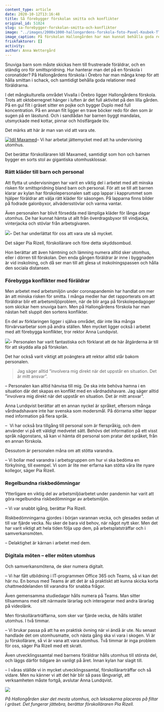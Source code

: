 ```yaml
---
content_type: article
date: 2020-10-12T13:16:48
title: Så förebygger förskolan smitta och konflikter
original_id: 51024
slug: sa-forebygger-forskolan-smitta-och-konflikter
image: "../images/2000x1000-hallongardens-forskola-foto-Pavel-Koubek-TT.jpg"
image_caption: På förskolan Hallongården har man kunnat behålla goda relationer med föräldrar, även när man behövt skicka hem snuviga barn. Att kunna föräldrarnas språk hjälper mycket, säger förskolläraren Idil Maxamed. 
friskfaktorer: []
activity:
author: Anna Wettergård
---
```


Snuviga barn som måste skickas hem till frustrerade föräldrar, och en ständig oro för smittspridning. Hur hanterar man det på en förskola i coronatider? På Hallongårdens förskola i Örebro har man många knep för att hålla smittan i schack, och samtidigt behålla goda relationer med föräldrarna.

I det mångkulturella området Vivalla i Örebro ligger Hallongårdens förskola. Trots att oktoberregnet hänger i luften är det full aktivitet på den lilla gården. På en gul filt i gräset sitter en pojke och bygger Duplo med full koncentration. På en annan filt ligger en trave böcker redo för den som är sugen på en lässtund. Och i sandlådan har barnen byggt mandalas, utsmyckade med kottar, pinnar och höstfärgade löv.

Det märks att här är man van vid att vara ute.

[![Idil Maxamed](https://www.suntarbetsliv.se/wp-content/uploads/2020/10/200x220-idil-maxamed-foto-Pavel-Koubek-TT.jpg)](https://www.suntarbetsliv.se/wp-content/uploads/2020/10/200x220-idil-maxamed-foto-Pavel-Koubek-TT.jpg)– Vi har arbetat jättemycket med att ha undervisning utomhus.

Det berättar förskolläraren Idil Maxamed, samtidigt som hon och barnen bygger en sorts stol av gigantiska utomhusklossar.

### Rätt kläder till barn och personal

Att flytta ut undervisningen har varit en viktig del i arbetet med att minska risken för smittspridning bland barn och personal. För att se till att barnen klarar av kylan har förskolepersonalen satt upp lappar i kapprummet som hjälper föräldrar att välja rätt kläder för säsongen. På lapparna finns bilder på fodrade galonbyxor, allvädersstövlar och varma vantar.

Även personalen har blivit försedda med lämpliga kläder för långa dagar utomhus. De har kunnat hämta ut allt från överdragsbyxor till vindjacka, vinterjacka och stövlar från arbetsgivaren.

[![](https://www.suntarbetsliv.se/wp-content/uploads/2020/10/200x220-pia-rizell-foto-Pavel-Koubek-TT.jpg)](https://www.suntarbetsliv.se/wp-content/uploads/2020/10/200x220-pia-rizell-foto-Pavel-Koubek-TT.jpg)– Det har underlättat för oss att vara ute så mycket.

Det säger Pia Rizell, förskollärare och före detta skyddsombud.

Hon berättar att även hämtning och lämning numera alltid sker utomhus, eller i dörren till förskolan. Den enda gången föräldrar är inne i byggnaden är vid inskolning, och då ser man till att glesa ut inskolningspassen och hålla den sociala distansen.

### Förebygga konflikter med föräldrar

Men arbetet med arbetsmiljön under coronapandemin har handlat om mer än att minska risken för smitta. I många medier har det rapporterats om att föräldrar blir ett arbetsmiljöproblem, när de blir arga på förskolepedagoger som skickar hem snuviga barn. Men på Hallongårdens förskola har man nästan helt sluppit den sortens konflikter.

En del av förklaringen ligger i själva området, där inte lika många förvärvsarbetar som på andra ställen. Men mycket ligger också i arbetet med att förebygga konflikter, tror rektor Anna Lundqvist.

[![](https://www.suntarbetsliv.se/wp-content/uploads/2020/04/200x220-anna-lundqvist-2.jpg)](https://www.suntarbetsliv.se/wp-content/uploads/2020/04/200x220-anna-lundqvist-2.jpg)– Personalen har varit fantastiska och förklarat att de här åtgärderna är till för att skydda alla på förskolan.

Det har också varit viktigt att poängtera att rektor alltid står bakom personalen.

> Jag säger alltid ”involvera mig direkt när det uppstår en situation. Det är mitt ansvar”.

– Personalen kan alltid hänvisa till mig. De ska inte behöva hamna i en situation där det skapas en konflikt med en vårdnadshavare. Jag säger alltid ”involvera mig direkt när det uppstår en situation. Det är mitt ansvar”.

Anna Lundqvist berättar att en annan nyckel är språket, eftersom många vårdnadshavare inte har svenska som modersmål. På dörrarna sitter lappar med information på flera språk.

–  Vi har också bra tillgång till personal som är flerspråkig, och dem använder vi på ett väldigt medvetet sätt. Behövs det information på ett visst språk någonstans, så kan vi hämta dit personal som pratar det språket, från en annan förskola.

Dessutom är personalen måna om att stötta varandra.

– Vi bollar med varandra i arbetsgruppen om hur vi ska bedöma en förkylning, till exempel. Vi som är lite mer erfarna kan stötta våra lite nyare kollegor, säger Pia Rizell.

### Regelbundna riskbedömningar

Ytterligare en viktig del av arbetsmiljöarbetet under pandemin har varit att göra regelbundna riskbedömningar av arbetsmiljön.

– Vi var snabbt igång, berättar Pia Rizell.

Riskbedömningarna gjordes i början varannan vecka, och glesades sedan ut till var fjärde vecka. Nu sker de bara vid behov, när något nytt sker. Men det har varit viktigt att hela tiden följa upp dem, på arbetsplatsträffar och i samverkansmöten.

– Delaktighet är kärnan i arbetet med dem.

### Digitala möten – eller möten utomhus

Och samverkansmötena, de sker numera digitalt.

– Vi har fått utbildning i IT-programmen Office 365 och Teams, så vi kan det här nu. En bonus med Teams är att det är så praktiskt att kunna skicka korta chattmeddelanden till varandra för snabba frågor.

Även gemensamma studiedagar hålls numera på Teams. Man sitter tillsammans med sitt närmaste lärarlag och interagerar med andra lärarlag på videolänk.

Men förskollärarträffarna, som sker var fjärde vecka, de hålls istället utomhus. I två timmar.

– Vi brukar passa på att ha en praktisk övning när vi ändå är ute. Nu senast handlade det om utomhusmatte, och nästa gång ska vi vara i skogen. Vi är ju förskollärare, så vi är vana att vara utomhus. Två timmar är inga problem för oss, säger Pia Rizell med ett skratt.

Även utvecklingssamtal med barnens föräldrar hålls utomhus till största del, och läggs därför tidigare än vanligt på året. Innan kylan har slagit till.

– I våras ställde vi in mycket utvecklingssamtal, förskollärarträffar och så vidare. Men nu känner vi att det här blir så pass långvarigt, att verksamheten måste fortgå, avslutar Anna Lundqvist.

[![](https://www.suntarbetsliv.se/wp-content/uploads/2020/10/750x400-hallongardens-forskola-foto-Pavel-Koubek-TT.jpg)](https://www.suntarbetsliv.se/wp-content/uploads/2020/10/750x400-hallongardens-forskola-foto-Pavel-Koubek-TT.jpg)

_På Hallongården sker det mesta utomhus, och leksakerna placeras på filtar i gräset. Det fungerar jättebra, berättar förskolläraren Pia Rizell._

